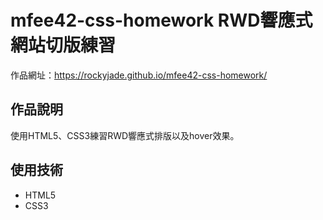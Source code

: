 # mfee42-css-homework RWD響應式網站切版練習

作品網址：https://rockyjade.github.io/mfee42-css-homework/
## 作品說明

使用HTML5、CSS3練習RWD響應式排版以及hover效果。

## 使用技術

- HTML5
- CSS3
